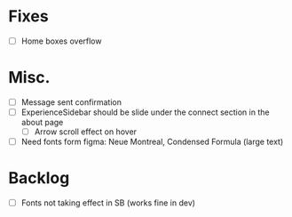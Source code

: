 # Fixes
- [ ] Home boxes overflow

# Misc.
- [ ] Message sent confirmation
- [ ] ExperienceSidebar should be slide under the connect section in the about page
  - [ ] Arrow scroll effect on hover
- [ ] Need fonts form figma: Neue Montreal, Condensed Formula (large text)

# Backlog
- [ ] Fonts not taking effect in SB (works fine in dev)
